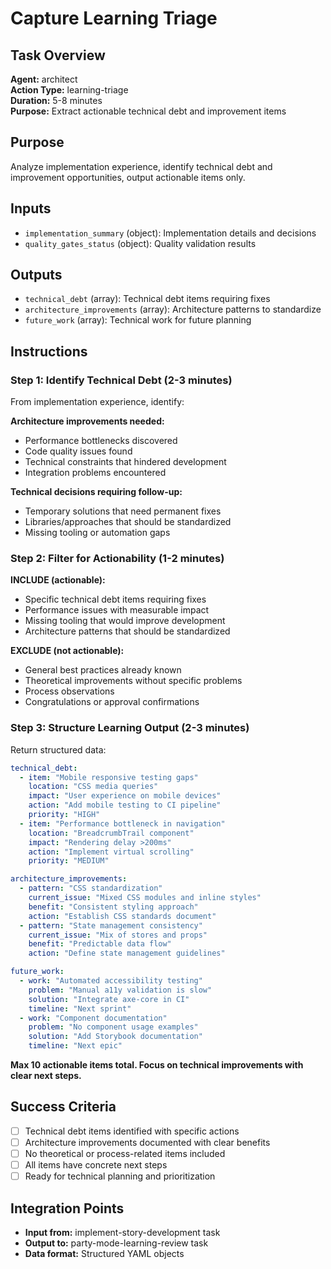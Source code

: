 # Capture Learning Triage

## Task Overview

**Agent:** architect  
**Action Type:** learning-triage  
**Duration:** 5-8 minutes  
**Purpose:** Extract actionable technical debt and improvement items

## Purpose

Analyze implementation experience, identify technical debt and improvement opportunities, output actionable items only.

## Inputs

- `implementation_summary` (object): Implementation details and decisions
- `quality_gates_status` (object): Quality validation results

## Outputs

- `technical_debt` (array): Technical debt items requiring fixes
- `architecture_improvements` (array): Architecture patterns to standardize
- `future_work` (array): Technical work for future planning

## Instructions

### Step 1: Identify Technical Debt (2-3 minutes)

From implementation experience, identify:

**Architecture improvements needed:**

- Performance bottlenecks discovered
- Code quality issues found
- Technical constraints that hindered development
- Integration problems encountered

**Technical decisions requiring follow-up:**

- Temporary solutions that need permanent fixes
- Libraries/approaches that should be standardized
- Missing tooling or automation gaps

### Step 2: Filter for Actionability (1-2 minutes)

**INCLUDE (actionable):**

- Specific technical debt items requiring fixes
- Performance issues with measurable impact
- Missing tooling that would improve development
- Architecture patterns that should be standardized

**EXCLUDE (not actionable):**

- General best practices already known
- Theoretical improvements without specific problems
- Process observations
- Congratulations or approval confirmations

### Step 3: Structure Learning Output (2-3 minutes)

Return structured data:

```yaml
technical_debt:
  - item: "Mobile responsive testing gaps"
    location: "CSS media queries"
    impact: "User experience on mobile devices"
    action: "Add mobile testing to CI pipeline"
    priority: "HIGH"
  - item: "Performance bottleneck in navigation"
    location: "BreadcrumbTrail component"
    impact: "Rendering delay >200ms"
    action: "Implement virtual scrolling"
    priority: "MEDIUM"

architecture_improvements:
  - pattern: "CSS standardization"
    current_issue: "Mixed CSS modules and inline styles"
    benefit: "Consistent styling approach"
    action: "Establish CSS standards document"
  - pattern: "State management consistency"
    current_issue: "Mix of stores and props"
    benefit: "Predictable data flow"
    action: "Define state management guidelines"

future_work:
  - work: "Automated accessibility testing"
    problem: "Manual a11y validation is slow"
    solution: "Integrate axe-core in CI"
    timeline: "Next sprint"
  - work: "Component documentation"
    problem: "No component usage examples"
    solution: "Add Storybook documentation"
    timeline: "Next epic"
```

**Max 10 actionable items total. Focus on technical improvements with clear next steps.**

## Success Criteria

- [ ] Technical debt items identified with specific actions
- [ ] Architecture improvements documented with clear benefits
- [ ] No theoretical or process-related items included
- [ ] All items have concrete next steps
- [ ] Ready for technical planning and prioritization

## Integration Points

- **Input from:** implement-story-development task
- **Output to:** party-mode-learning-review task
- **Data format:** Structured YAML objects

